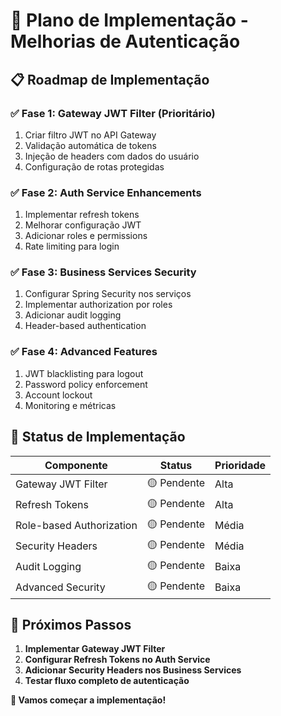 # 🚀 Plano de Implementação - Melhorias de Autenticação

## 📋 **Roadmap de Implementação**

### ✅ **Fase 1: Gateway JWT Filter (Prioritário)**
1. Criar filtro JWT no API Gateway
2. Validação automática de tokens
3. Injeção de headers com dados do usuário
4. Configuração de rotas protegidas

### ✅ **Fase 2: Auth Service Enhancements**
1. Implementar refresh tokens
2. Melhorar configuração JWT
3. Adicionar roles e permissions
4. Rate limiting para login

### ✅ **Fase 3: Business Services Security**
1. Configurar Spring Security nos serviços
2. Implementar authorization por roles
3. Adicionar audit logging
4. Header-based authentication

### ✅ **Fase 4: Advanced Features**
1. JWT blacklisting para logout
2. Password policy enforcement
3. Account lockout
4. Monitoring e métricas

## 🎯 **Status de Implementação**

| Componente | Status | Prioridade |
|------------|--------|------------|
| Gateway JWT Filter | 🟡 Pendente | Alta |
| Refresh Tokens | 🟡 Pendente | Alta |
| Role-based Authorization | 🟡 Pendente | Média |
| Security Headers | 🟡 Pendente | Média |
| Audit Logging | 🟡 Pendente | Baixa |
| Advanced Security | 🟡 Pendente | Baixa |

## 🔄 **Próximos Passos**

1. **Implementar Gateway JWT Filter**
2. **Configurar Refresh Tokens no Auth Service**
3. **Adicionar Security Headers nos Business Services**
4. **Testar fluxo completo de autenticação**

**🚀 Vamos começar a implementação!**